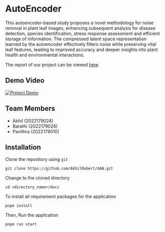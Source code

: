 # AutoEncoder

This autoencoder-based study proposes a novel methodology for noise removal in plant leaf images, enhancing subsequent analysis for disease detection, species identification, stress response assessment and efficient storage of information. The compressed latent space representation learned by the autoencoder effectively filters noise while preserving vital leaf features, leading to improved accuracy and deeper insights into plant health and environmental interactions.

The report of our project can be viewed [here](./files/report.pdf)

## Demo Video

[![Project Demo](https://i3.ytimg.com/vi/zdIJUlIpWUo/hqdefault.jpg)](https://www.youtube.com/watch?v=Hc79sDi3f0U "Now in Android: 55")

## Team Members

- Akhil (2022179024)
- Barathi (2022179026)
- Pavithra (2022179010)

## Installation

Clone the repository using `git`

```
git clone https://github.com/AkhilRobert/GAN.git
```

Change to the cloned directory

```
cd <directory_name>/docs
```

To install all requirement packages for the application

```
pnpm install
```

Then, Run the application

```
pnpm run start
```
